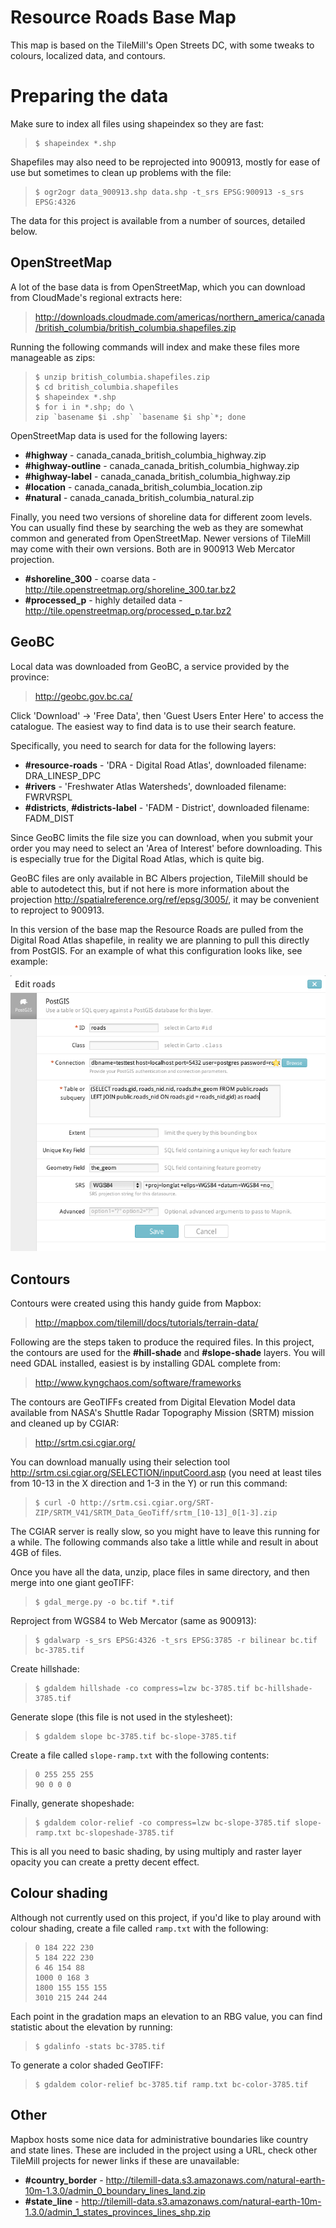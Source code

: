 Resource Roads Base Map
=======================

This map is based on the TileMill's Open Streets DC, with some tweaks to colours, localized data, and contours.

Preparing the data
==================

Make sure to index all files using shapeindex so they are fast:

>     $ shapeindex *.shp

Shapefiles may also need to be reprojected into 900913, mostly for ease of use but sometimes to clean up problems with the file:

>     $ ogr2ogr data_900913.shp data.shp -t_srs EPSG:900913 -s_srs EPSG:4326

The data for this project is available from a number of sources, detailed below.

OpenStreetMap
---------------

A lot of the base data is from OpenStreetMap, which you can download from CloudMade's regional extracts here:
  > <http://downloads.cloudmade.com/americas/northern_america/canada/british_columbia/british_columbia.shapefiles.zip>

Running the following commands will index and make these files more manageable as zips:

>     $ unzip british_columbia.shapefiles.zip
>     $ cd british_columbia.shapefiles
>     $ shapeindex *.shp
>     $ for i in *.shp; do \
>     zip `basename $i .shp` `basename $i shp`*; done

OpenStreetMap data is used for the following layers:

- **#highway** - canada\_canada\_british\_columbia\_highway.zip
- **#highway-outline** - canada\_canada\_british\_columbia_highway.zip
- **#highway-label** - canada\_canada\_british\_columbia_highway.zip
- **#location** - canada\_canada\_british\_columbia_location.zip
- **#natural** - canada\_canada\_british\_columbia_natural.zip

Finally, you need two versions of shoreline data for different zoom levels. You can usually find these by searching the web as they are somewhat common and generated from OpenStreetMap. Newer versions of TileMill may come with their own versions. Both are in 900913 Web Mercator projection.

- **#shoreline\_300** - coarse data - <http://tile.openstreetmap.org/shoreline_300.tar.bz2>
- **#processed\_p** - highly detailed data - <http://tile.openstreetmap.org/processed_p.tar.bz2>

GeoBC
-----

Local data was downloaded from GeoBC, a service provided by the province:

> <http://geobc.gov.bc.ca/>

Click 'Download' -> 'Free Data', then 'Guest Users Enter Here' to access the catalogue. The easiest way to find data is to use their search feature.

Specifically, you need to search for data for the following layers:

- **#resource-roads** - 'DRA - Digital Road Atlas', downloaded filename: DRA\_LINESP\_DPC
- **#rivers** - 'Freshwater Atlas Watersheds', downloaded filename: FWRVRSPL
- **#districts**, **#districts-label** - 'FADM - District', downloaded filename: FADM\_DIST

Since GeoBC limits the file size you can download, when you submit your order you may need to select an 'Area of Interest' before downloading. This is especially true for the Digital Road Atlas, which is quite big.

GeoBC files are only available in BC Albers projection, TileMill should be able to autodetect this, but if not here is more information about the projection <http://spatialreference.org/ref/epsg/3005/>, it may be convenient to reproject to 900913.

In this version of the base map the Resource Roads are pulled from the Digital Road Atlas shapefile, in reality we are planning to pull this directly from PostGIS. For an example of what this configuration looks like, see example:

![PostGIS configuration screen](postgis-config.png)

Contours
--------

Contours were created using this handy guide from Mapbox:

> <http://mapbox.com/tilemill/docs/tutorials/terrain-data/>

Following are the steps taken to produce the required files. In this project, the contours are used for the **#hill-shade** and **#slope-shade** layers. You will need GDAL installed, easiest is by installing GDAL complete from:

> <http://www.kyngchaos.com/software/frameworks>

The contours are GeoTIFFs created from Digital Elevation Model data available from NASA's Shuttle Radar Topography Mission (SRTM) mission and cleaned up by CGIAR:

> <http://srtm.csi.cgiar.org/>
  
You can download manually using their selection tool <http://srtm.csi.cgiar.org/SELECTION/inputCoord.asp> (you need at least tiles from 10-13 in the X direction and 1-3 in the Y) or run this command:

>     $ curl -O http://srtm.csi.cgiar.org/SRT-ZIP/SRTM_V41/SRTM_Data_GeoTiff/srtm_[10-13]_0[1-3].zip

The CGIAR server is really slow, so you might have to leave this running for a while. The following commands also take a little while and result in about 4GB of files.

Once you have all the data, unzip, place files in same directory, and then merge into one giant geoTIFF:

>     $ gdal_merge.py -o bc.tif *.tif

Reproject from WGS84 to Web Mercator (same as 900913):

>     $ gdalwarp -s_srs EPSG:4326 -t_srs EPSG:3785 -r bilinear bc.tif bc-3785.tif

Create hillshade:

>     $ gdaldem hillshade -co compress=lzw bc-3785.tif bc-hillshade-3785.tif

Generate slope (this file is not used in the stylesheet):

>     $ gdaldem slope bc-3785.tif bc-slope-3785.tif

Create a file called <code>slope-ramp.txt</code> with the following contents:

>     0 255 255 255
>     90 0 0 0

Finally, generate shopeshade:

>     $ gdaldem color-relief -co compress=lzw bc-slope-3785.tif slope-ramp.txt bc-slopeshade-3785.tif
  
This is all you need to basic shading, by using multiply and raster layer opacity you can create a pretty decent effect.

Colour shading
--------------

Although not currently used on this project, if you'd like to play around with colour shading, create a file called <code>ramp.txt</code> with the following:

>     0 184 222 230
>     5 184 222 230
>     6 46 154 88
>     1000 0 168 3
>     1800 155 155 155
>     3010 215 244 244

Each point in the gradation maps an elevation to an RBG
value, you can find statistic about the elevation by
running:

>     $ gdalinfo -stats bc-3785.tif

To generate a color shaded GeoTIFF:

>     $ gdaldem color-relief bc-3785.tif ramp.txt bc-color-3785.tif

Other
-----

Mapbox hosts some nice data for administrative boundaries
like country and state lines. These are included in the
project using a URL, check other TileMill projects for
newer links if these are unavailable:

- **#country\_border** - <http://tilemill-data.s3.amazonaws.com/natural-earth-10m-1.3.0/admin_0_boundary_lines_land.zip>
- **#state\_line** - <http://tilemill-data.s3.amazonaws.com/natural-earth-10m-1.3.0/admin_1_states_provinces_lines_shp.zip>
